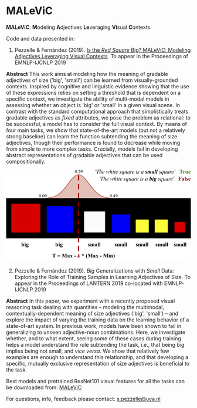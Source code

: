 # MALeViC
**MALeViC**: **M**odeling **A**djectives **Le**veraging **Vi**sual **C**ontexts

Code and data presented in:

1) Pezzelle & Fernández (2019). [Is the *Red Square* Big? MALeViC: Modeling Adjectives Leveraging Visual Contexts](https://arxiv.org/pdf/1908.10285.pdf). To appear in the Proceedings of EMNLP-IJCNLP 2019

**Abstract**
This work aims at modeling how the meaning of gradable adjectives of size ('big', 'small') can be learned from visually-grounded contexts. Inspired by cognitive and linguistic evidence showing that the use of these expressions relies on setting a threshold that is dependent on a specific context, we investigate the ability of multi-modal models in assessing whether an object is 'big' or 'small' in a given visual scene. In contrast with the standard computational approach that simplistically treats gradable adjectives as *fixed* attributes, we pose the problem as relational: to be successful, a model has to consider the full visual context. By means of four main tasks, we show that state-of-the-art models (but not a relatively strong baseline) can learn the function subtending the meaning of size adjectives, though their performance is found to decrease while moving from simple to more complex tasks. Crucially, models fail in developing abstract representations of gradable adjectives that can be used compositionally.

![diagram](diagram_size.png)

2) Pezzelle & Fernández (2019). *Big* Generalizations with *Small* Data: Exploring the Role of Training Samples in Learning Adjectives of Size. To appear in the Proceedings of LANTERN 2019 co-located with EMNLP-IJCNLP 2019

**Abstract**
In this paper, we experiment with a recently proposed visual reasoning task dealing with quantities – modeling the multimodal, contextually-dependent meaning of size adjectives ('big', 'small') – and explore the impact of varying the training data on the learning behavior of a state-of-art system. In previous work, models have been shown to fail in generalizing to unseen adjective-noun combinations. Here, we investigate whether, and to what extent, seeing some of these cases during training helps a model understand the rule subtending the task, i.e., that being big implies being not small, and *vice versa*. We show that relatively few examples are enough to understand this relationship, and that developing a specific, mutually exclusive representation of size adjectives is beneficial to the task.

Best models and pretrained ResNet101 visual features for all the tasks can be downloaded from: [MALeViC](https://zenodo.org/record/3516924#.XbLnQJMzZQI)

For questions, info, feedback please contact:
s.pezzelle@uva.nl
